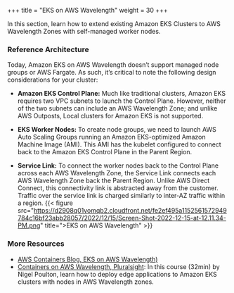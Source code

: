 +++
title = "EKS on AWS Wavelength"
weight = 30
+++

In this section, learn how to extend existing Amazon EKS Clusters to AWS Wavelength Zones with self-managed worker nodes.

### Reference Architecture
Today, Amazon EKS on AWS Wavelength doesn’t support managed node groups or AWS Fargate. As such, it’s critical to note the following design considerations for your cluster:

- **Amazon EKS Control Plane:** Much like traditional clusters, Amazon EKS requires two VPC subnets to launch the Control Plane. However, neither of the two subnets can include an AWS Wavelength Zone; and unlike AWS Outposts, Local clusters for Amazon EKS is not supported.

- **EKS Worker Nodes:** To create node groups, we need to launch AWS Auto Scaling Groups running an Amazon EKS-optimized Amazon Machine Image (AMI). This AMI has the kubelet configured to connect back to the Amazon EKS Control Plane in the Parent Region.

- **Service Link:** To connect the worker nodes back to the Control Plane across each AWS Wavelength Zone, the Service Link connects each AWS Wavelength Zone back the Parent Region. Unlike AWS Direct Connect, this connectivity link is abstracted away from the customer. Traffic over the service link is charged similarly to inter-AZ traffic within a region.
{{< figure src="https://d2908q01vomqb2.cloudfront.net/fe2ef495a1152561572949784c16bf23abb28057/2022/12/15/Screen-Shot-2022-12-15-at-12.11.34-PM.png" title=">EKS on AWS Wavelength" >}}


### More Resources
- [AWS Containers Blog, EKS on AWS Wavelength)](https://aws.amazon.com/blogs/containers/deploy-geo-distributed-amazon-eks-clusters-on-aws-wavelength/)
- [Containers on AWS Wavelength, Pluralsight](https://www.pluralsight.com/courses/containers-aws-wavelength): In this course (32min) by Nigel Poulton, learn how to deploy edge applications to Amazon EKS clusters with nodes in AWS Wavelength zones.
